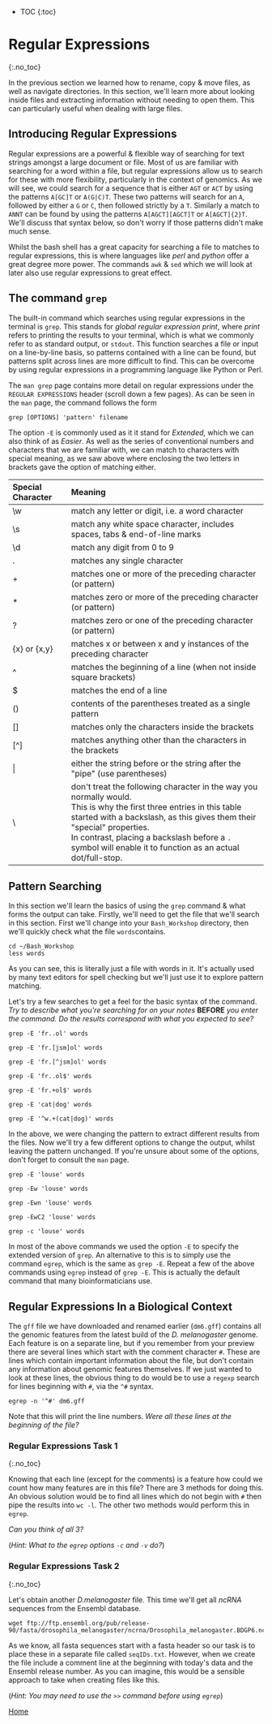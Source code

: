 * TOC
{:toc}

# Regular Expressions
{:.no_toc}

In the previous section we learned how to rename, copy & move files, as well as navigate directories.
In this section, we'll learn more about looking inside files and extracting information without needing to open them.
This can particularly useful when dealing with large files.

## Introducing Regular Expressions
Regular expressions are a powerful & flexible way of searching for text strings amongst a large document or file.
Most of us are familiar with searching for a word within a file, but regular expressions allow us to search for these with more flexibility, particularly in the context of genomics.
As we will see, we could search for a sequence that is either `AGT` or `ACT` by using the patterns  `A[GC]T` or  `A(G|C)T`.
These two patterns will search for an  `A`, followed by either a  `G` or  `C`, then followed strictly by a  `T`.
Similarly a match to `ANNT` can be found by using the patterns `A[AGCT][AGCT]T` or  `A[AGCT]{2}T`.
We'll discuss that syntax below, so don't worry if those patterns didn't make much sense.

Whilst the bash shell has a great capacity for searching a file to matches to regular expressions, this is where languages like *perl* and *python* offer a great degree more power.
The commands `awk` & `sed` which we will look at later also use regular expressions to great effect.

## The command `grep`
The built-in command which searches using regular expressions in the terminal is `grep`.
This stands for *global regular expression print*, where *print* refers to printing the results to your terminal, which is what we commonly refer to as standard output, or `stdout`.
This function searches a file or input on a line-by-line basis, so patterns contained with a line can be found, but patterns split across lines are more difficult to find.
This can be overcome by using regular expressions in a programming language like Python or Perl.

The `man grep` page contains more detail on regular expressions under the `REGULAR EXPRESSIONS` header (scroll down a few pages).
As can be seen in the `man` page, the command follows the form

`grep [OPTIONS] 'pattern' filename`  

The option `-E` is commonly used as it it stand for *Extended*, which we can also think of as *Easier*.
As well as the series of conventional numbers and characters that we are familiar with, we can match to characters with special meaning, as we saw above where enclosing the two letters in brackets gave the option of matching either.

| Special Character | Meaning |
|:----------------- |:------- |
| \w                | match any letter or digit, i.e. a word character |
| \s                | match any white space character, includes spaces, tabs & end-of-line marks |
| \d                | match any digit from 0 to 9 |
| .                 | matches any single character |
| +                 | matches one or more of the preceding character (or pattern) |
| *                 | matches zero or more of the preceding character (or pattern) |
| ?                 | matches zero or one of the preceding character (or pattern)  |
| {x} or {x,y}      | matches x or between x and y instances of the preceding character
| ^                 | matches the beginning of a line (when not inside square brackets) |
| $                 | matches the end of a line |
| ()                | contents of the parentheses treated as a single pattern |
| []                | matches only the characters inside the brackets |
| [^]               | matches anything other than the characters in the brackets |
| &#124;            | either the string before or the string after the "pipe" (use parentheses) |
| \\                | don't treat the following character in the way you normally would.<br> This is why the first three entries in this table started with a backslash, as this gives them their "special" properties.<br> In contrast, placing a backslash before a `.` symbol will enable it to function as an actual dot/full-stop. |


## Pattern Searching

In this section we'll learn the basics of using the `grep` command & what forms the output can take.
Firstly, we'll need to get the file that we'll search in this section.
First we'll change into your `Bash_Workshop` directory, then we'll quickly check what the file `words`contains.

```
cd ~/Bash_Workshop
less words
```

As you can see, this is literally just a file with words in it.
It's actually used by many text editors for spell checking but we'll just use it to explore pattern matching.

Let's try a few searches to get a feel for the basic syntax of the command.
*Try to describe what you're searching for on your notes* **BEFORE** *you enter the command.
Do the results correspond with what you expected to see?*

```
grep -E 'fr..ol' words
```
```
grep -E 'fr.[jsm]ol' words
```
```
grep -E 'fr.[^jsm]ol' words
```
```
grep -E 'fr..ol$' words
```
```
grep -E 'fr.+ol$' words
```
```
grep -E 'cat|dog' words
```
```
grep -E '^w.+(cat|dog)' words
```

In the above, we were changing the pattern to extract different results from the files.
Now we'll try a few different options to change the output, whilst leaving the pattern unchanged.
If you're unsure about some of the options, don't forget to consult the `man` page.

```
grep -E 'louse' words
```
```
grep -Ew 'louse' words
```
```
grep -Ewn 'louse' words
```
```
grep -EwC2 'louse' words
```
```
grep -c 'louse' words
```


In most of the above commands we used the option `-E` to specify the extended version of `grep`.
An alternative to this is to simply use the command `egrep`, which is the same as `grep -E`.
Repeat a few of the above commands using `egrep` instead of `grep -E`.
This is actually the default command that many bioinformaticians use.

## Regular Expressions In a Biological Context

The `gff` file we have downloaded and renamed earlier (`dm6.gff`) contains all the genomic features from the latest build of the *D. melanogaster* genome.
Each feature is on a separate line, but if you remember from your preview there are several lines which start with the comment character `#`.
These are lines which contain important information about the file, but don't contain any information about genomic features themselves.
If we just wanted to look at these lines, the obvious thing to do would be to use a `regexp` search for lines beginning with `#`, via the `^#` syntax.

```
egrep -n '^#' dm6.gff
```

Note that this will print the line numbers.
*Were all these lines at the beginning of the file?*

### Regular Expressions Task 1
{:.no_toc}

Knowing that each line (except for the comments) is a feature how could we count how many features are in this file?
There are 3 methods for doing this.
An obvious solution would be to find all lines which do not begin with `#` then pipe the results into `wc -l`.
The other two methods would perform this in `egrep`.

*Can you think of all 3?*

(*Hint: What to the `egrep` options `-c` and `-v` do?*)

### Regular Expressions Task 2
{:.no_toc}

Let's obtain another *D.melanogaster* file.
This time we'll get all *ncRNA* sequences from the Ensembl database.

```
wget ftp://ftp.ensembl.org/pub/release-90/fasta/drosophila_melanogaster/ncrna/Drosophila_melanogaster.BDGP6.ncrna.fa.gz
```

As we know, all fasta sequences start with a fasta header so our task is to place these in a separate file called `seqIDs.txt`.
However, when we create the file include a comment line at the beginning with today's data and the Ensembl release number.
As you can imagine, this would be a sensible approach to take when creating files like this.

(*Hint: You may need to use the `>>` command before using `egrep`*)


[Home](../)

